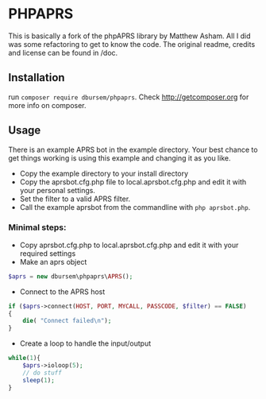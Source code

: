 # PHPAPRS
This is basically a fork of the phpAPRS library by Matthew Asham.
All I did was some refactoring to get to know the code.
The original readme, credits and license can be found in /doc.

## Installation
run `composer require dbursem/phpaprs`. Check http://getcomposer.org for more info on composer.

## Usage

There is an example APRS bot in the example directory. Your best chance to get things working is using this example and
changing it as you like. 
* Copy the example directory to your install directory
* Copy the aprsbot.cfg.php file to local.aprsbot.cfg.php and edit it with your personal settings. 
* Set the filter to a valid APRS filter.
* Call the example aprsbot from the commandline with `php aprsbot.php`.


### Minimal steps:
* Copy aprsbot.cfg.php to local.aprsbot.cfg.php and edit it with your required settings
* Make an aprs object
```php
$aprs = new dbursem\phpaprs\APRS();
```
* Connect to the APRS host
```php
if ($aprs->connect(HOST, PORT, MYCALL, PASSCODE, $filter) == FALSE) 
{
    die( "Connect failed\n");
}
```
* Create a loop to handle the input/output
```php
while(1){
	$aprs->ioloop(5);
	// do stuff
	sleep(1);
}
```
